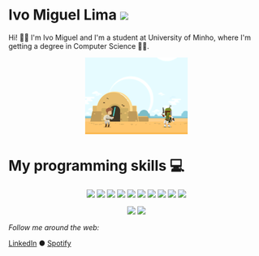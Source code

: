 # Ivo Miguel Lima <img src="https://raw.githubusercontent.com/MartinHeinz/MartinHeinz/master/wave.gif" width="30px">

Hi! 👋😊 I'm Ivo Miguel and I'm a student at University of Minho, where I'm getting a degree in Computer Science 👨‍💻.

<p align="center">
  <img src="https://github.com/IvoLims/IvoLims/blob/main/Epic.gif" width="40%">
</p>

# My programming skills 💻
<p align="center">
  <img src="https://img.shields.io/badge/Visual%20Studio%20Code-0078d7.svg?style=for-the-badge&logo=visual-studio-code&logoColor=white" height="25"/>
  <img src="https://img.shields.io/badge/sublime_text-%23575757.svg?style=for-the-badge&logo=sublime-text&logoColor=important" height="25"/>
  <img src="https://img.shields.io/badge/Haskell-5e5086?style=for-the-badge&logo=haskell&logoColor=white" height="25"/>
  <img src="https://img.shields.io/badge/c-%2300599C.svg?style=for-the-badge&logo=c&logoColor=white" height="25"/>
  <img src="https://img.shields.io/badge/latex-%23008080.svg?style=for-the-badge&logo=latex&logoColor=white" height="25"/>
  <img src="https://img.shields.io/badge/Python-3776AB?style=for-the-badge&logo=python&logoColor=white" height="25"/>
  <img src="https://img.shields.io/badge/Java-ED8B00?style=for-the-badge&logo=java&logoColor=white" height="25"/>
  <img src="https://img.shields.io/badge/Qiskit-%236929C4.svg?style=for-the-badge&logo=Qiskit&logoColor=white" height="25"/>
  <img src="https://img.shields.io/badge/mysql-%2300f.svg?style=for-the-badge&logo=mysql&logoColor=white" height="25"/>
  <img src="https://img.shields.io/badge/c++-%2300599C.svg?style=for-the-badge&logo=c%2B%2B&logoColor=white" height="25"/>
</p>

<p align="center">
  <img height="160" src="https://github-readme-stats.vercel.app/api?username=ivolims&count_private=true&theme=white&show_icons=true&hide_border=true"/> 
  <img height="160" src="https://github-readme-stats.vercel.app/api/top-langs/?username=IvoLims&langs_count=5&theme=white&layout=compact&hide_border=true"/>
</p>

<i>Follow me around the web:</i><br>

  <a target="_blank" href="https://www.linkedin.com/in/ivo-lima-979a31229/">LinkedIn</a> ●
  <a target="_blank" href="https://open.spotify.com/user/6yqi6oa82cbdcfcmsbumfb73p">Spotify</a>

</div>
